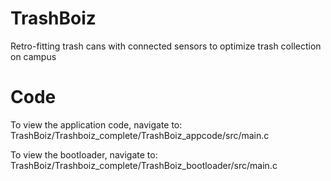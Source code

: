 # TrashBoiz
Retro-fitting trash cans with connected sensors to optimize trash collection on campus

# Code
To view the application code, navigate to: TrashBoiz/Trashboiz_complete/TrashBoiz_appcode/src/main.c

To view the bootloader, navigate to: TrashBoiz/Trashboiz_complete/TrashBoiz_bootloader/src/main.c
